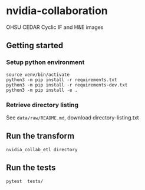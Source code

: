# nvidia-collaboration
OHSU CEDAR Cyclic IF and H&amp;E images

## Getting started

### Setup python environment

```commandline
source venv/bin/activate
python3 -m pip install -r requirements.txt
python3 -m pip install -r requirements-dev.txt  
python3 -m pip install -e .
```

### Retrieve directory listing

See `data/raw/README.md`, download directory-listing.txt


## Run the transform

```
nvidia_collab_etl directory
```

## Run the tests

```
pytest  tests/
```

